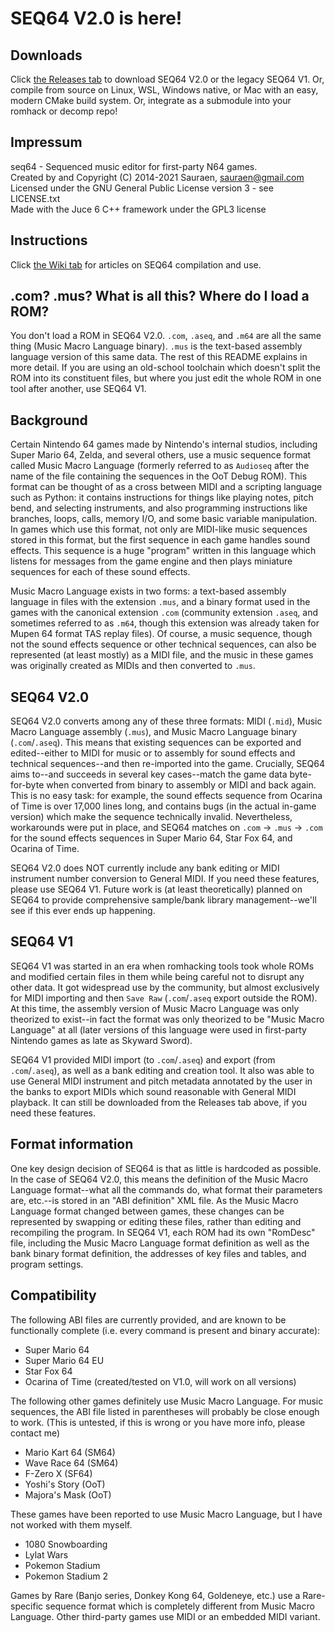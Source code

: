 # SEQ64 V2.0 is here!

## Downloads

Click [the Releases tab](https://github.com/sauraen/seq64/releases) to download SEQ64 V2.0 or the legacy SEQ64 V1. Or, compile from source on Linux, WSL, Windows native, or Mac with an easy, modern CMake build system. Or, integrate as a submodule into your romhack or decomp repo!

## Impressum

seq64 - Sequenced music editor for first-party N64 games.\
Created by and Copyright (C) 2014-2021 Sauraen, sauraen@gmail.com\
Licensed under the GNU General Public License version 3 - see LICENSE.txt\
Made with the Juce 6 C++ framework under the GPL3 license

## Instructions

Click [the Wiki tab](https://github.com/sauraen/seq64/wiki) for articles on SEQ64 compilation and use.

## .com? .mus? What is all this? Where do I load a ROM?

You don't load a ROM in SEQ64 V2.0. `.com`, `.aseq`, and `.m64` are all the same thing (Music Macro Language binary). `.mus` is the text-based assembly language version of this same data. The rest of this README explains in more detail. If you are using an old-school toolchain which doesn't split the ROM into its constituent files, but where you just edit the whole ROM in one tool after another, use SEQ64 V1.

## Background

Certain Nintendo 64 games made by Nintendo's internal studios, including Super Mario 64, Zelda, and several others, use a music sequence format called Music Macro Language (formerly referred to as `Audioseq` after the name of the file containing the sequences in the OoT Debug ROM). This format can be thought of as a cross between MIDI and a scripting language such as Python: it contains instructions for things like playing notes, pitch bend, and selecting instruments, and also programming instructions like branches, loops, calls, memory I/O, and some basic variable manipulation. In games which use this format, not only are MIDI-like music sequences stored in this format, but the first sequence in each game handles sound effects. This sequence is a huge "program" written in this language which listens for messages from the game engine and then plays miniature sequences for each of these sound effects.

Music Macro Language exists in two forms: a text-based assembly language in files with the extension `.mus`, and a binary format used in the games with the canonical extension `.com` (community extension `.aseq`, and sometimes referred to as `.m64`, though this extension was already taken for Mupen 64 format TAS replay files). Of course, a music sequence, though not the sound effects sequence or other technical sequences, can also be represented (at least mostly) as a MIDI file, and the music in these games was originally created as MIDIs and then converted to `.mus`.

## SEQ64 V2.0

SEQ64 V2.0 converts among any of these three formats: MIDI (`.mid`), Music Macro Language assembly (`.mus`), and Music Macro Language binary (`.com`/`.aseq`). This means that existing sequences can be exported and edited--either to MIDI for music or to assembly for sound effects and technical sequences--and then re-imported into the game. Crucially, SEQ64 aims to--and succeeds in several key cases--match the game data byte-for-byte when converted from binary to assembly or MIDI and back again. This is no easy task: for example, the sound effects sequence from Ocarina of Time is over 17,000 lines long, and contains bugs (in the actual in-game version) which make the sequence technically invalid. Nevertheless, workarounds were put in place, and SEQ64 matches on `.com` -> `.mus` -> `.com` for the sound effects sequences in Super Mario 64, Star Fox 64, and Ocarina of Time.

SEQ64 V2.0 does NOT currently include any bank editing or MIDI instrument number conversion to General MIDI. If you need these features, please use SEQ64 V1. Future work is (at least theoretically) planned on SEQ64 to provide comprehensive sample/bank library management--we'll see if this ever ends up happening.

## SEQ64 V1

SEQ64 V1 was started in an era when romhacking tools took whole ROMs and modified certain files in them while being careful not to disrupt any other data. It got widespread use by the community, but almost exclusively for MIDI importing and then `Save Raw` (`.com`/`.aseq` export outside the ROM). At this time, the assembly version of Music Macro Language was only theorized to exist--in fact the format was only theorized to be "Music Macro Language" at all (later versions of this language were used in first-party Nintendo games as late as Skyward Sword).

SEQ64 V1 provided MIDI import (to `.com`/`.aseq`) and export (from `.com`/`.aseq`), as well as a bank editing and creation tool. It also was able to use General MIDI instrument and pitch metadata annotated by the user in the banks to export MIDIs which sound reasonable with General MIDI playback. It can still be downloaded from the Releases tab above, if you need these features.

## Format information

One key design decision of SEQ64 is that as little is hardcoded as possible. In the case of SEQ64 V2.0, this means the definition of the Music Macro Language format--what all the commands do, what format their parameters are, etc.--is stored in an "ABI definition" XML file. As the Music Macro Language format changed between games, these changes can be represented by swapping or editing these files, rather than editing and recompiling the program. In SEQ64 V1, each ROM had its own "RomDesc" file, including the Music Macro Language format definition as well as the bank binary format definition, the addresses of key files and tables, and program settings.

## Compatibility

The following ABI files are currently provided, and are known to be functionally complete (i.e. every command is present and binary accurate):
- Super Mario 64
- Super Mario 64 EU
- Star Fox 64
- Ocarina of Time (created/tested on V1.0, will work on all versions)

The following other games definitely use Music Macro Language. For music sequences, the ABI file listed in parentheses will probably be close enough to work. (This is untested, if this is wrong or you have more info, please contact me)
- Mario Kart 64 (SM64)
- Wave Race 64 (SM64)
- F-Zero X (SF64)
- Yoshi's Story (OoT)
- Majora's Mask (OoT)

These games have been reported to use Music Macro Language, but I have not worked with them myself.
- 1080 Snowboarding
- Lylat Wars
- Pokemon Stadium
- Pokemon Stadium 2

Games by Rare (Banjo series, Donkey Kong 64, Goldeneye, etc.) use a Rare-specific sequence format which is completely different from Music Macro Language. Other third-party games use MIDI or an embedded MIDI variant.
